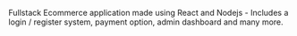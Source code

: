 Fullstack Ecommerce application made using React and Nodejs - Includes a login / register system,
payment option, admin dashboard and many more.